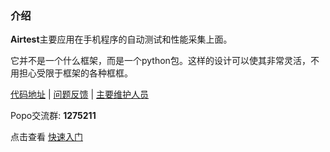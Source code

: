 ### 介绍

**Airtest**主要应用在手机程序的自动测试和性能采集上面。

它并不是一个什么框架，而是一个python包。这样的设计可以使其非常灵活，不用担心受限于框架的各种框框。

[代码地址](https://github.com/netease/airtest) |
[问题反馈](http://git.mt.nie.netease.com/hzsunshx/airtest/issues) |
[主要维护人员](mailto:codeskyblue@gmail.com)

Popo交流群: **1275211**

点击查看 [快速入门](overview/quick_start.html)

